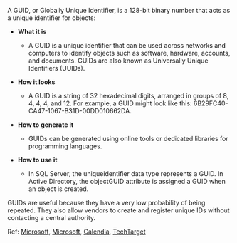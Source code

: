 A GUID, or Globally Unique Identifier, is a 128-bit binary number that acts as a unique identifier for objects: 

* **What it is**
	* A GUID is a unique identifier that can be used across networks and computers to identify objects such as software, hardware, accounts, and documents. GUIDs are also known as Universally Unique Identifiers (UUIDs). 

* **How it looks**
	* A GUID is a string of 32 hexadecimal digits, arranged in groups of 8, 4, 4, 4, and 12. For example, a GUID might look like this: 6B29FC40-CA47-1067-B31D-00DD010662DA. 

* **How to generate it**
	* GUIDs can be generated using online tools or dedicated libraries for programming languages. 

* **How to use it**
	* In SQL Server, the uniqueidentifier data type represents a GUID. In Active Directory, the objectGUID attribute is assigned a GUID when an object is created. 

GUIDs are useful because they have a very low probability of being repeated. They also allow vendors to create and register unique IDs without contacting a central authority. 

Ref: [Microsoft](https://learn.microsoft.com/en-us/dotnet/api/system.guid?view=net-9.0), [Microsoft](https://learn.microsoft.com/en-us/openspecs/windows_protocols/ms-adts/dd4dc725-021b-4c8c-a44a-49b3235836b7), [Calendia](https://catenda.com/glossary/globally-unique-identifier-guid/), [TechTarget](https://www.techtarget.com/searchwindowsserver/definition/GUID-global-unique-identifier)